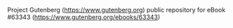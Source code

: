 Project Gutenberg (https://www.gutenberg.org) public repository for eBook #63343 (https://www.gutenberg.org/ebooks/63343)
